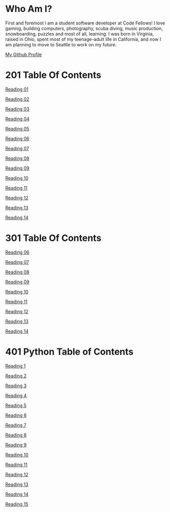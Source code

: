 # Who Am I?
First and foremost I am a student software developer at Code Fellows! I love gaming, building computers, photography, scuba diving, music production, snowboarding, puzzles and most of all, learning. I was born in Virginia, raised in Ohio, spent most of my teenage-adult life in California, and now I am planning to move to Seattle to work on my future.

[My Github Profile](https://github.com/LeeThomas13)



# 201 Table Of Contents

[Reading 01](https://leethomas13.github.io/reading-notes/Reading-Notes/reading-01)

[Reading 02](https://leethomas13.github.io/reading-notes/Reading-Notes/reading-02)

[Reading 03](https://leethomas13.github.io/reading-notes/Reading-Notes/reading-03)

[Reading 04](https://leethomas13.github.io/reading-notes/Reading-Notes/reading-04)

[Reading 05](https://leethomas13.github.io/reading-notes/Reading-Notes/reading-05)

[Reading 06](https://leethomas13.github.io/reading-notes/Reading-Notes/reading-06)

[Reading 07](https://leethomas13.github.io/reading-notes/Reading-Notes/reading-07)

[Reading 08](https://leethomas13.github.io/reading-notes/Reading-Notes/reading-08)

[Reading 09](https://leethomas13.github.io/reading-notes/Reading-Notes/reading-09)

[Reading 10](https://leethomas13.github.io/reading-notes/Reading-Notes/reading-10)

[Reading 11](https://leethomas13.github.io/reading-notes/Reading-Notes/reading-11)

[Reading 12](https://leethomas13.github.io/reading-notes/Reading-Notes/reading-12)

[Reading 13](https://leethomas13.github.io/reading-notes/Reading-Notes/reading-13)

[Reading 14](https://leethomas13.github.io/reading-notes/Reading-Notes/reading-14)

# 301 Table Of Contents

[Reading 06](https://leethomas13.github.io/reading-notes/301-Reading-Notes/reading-06)

[Reading 07](https://leethomas13.github.io/reading-notes/301-Reading-Notes/reading-07)

[Reading 08](https://leethomas13.github.io/reading-notes/301-Reading-Notes/reading-08)

[Reading 09](https://leethomas13.github.io/reading-notes/301-Reading-Notes/reading-09)

[Reading 10](https://leethomas13.github.io/reading-notes/301-Reading-Notes/reading-10)

[Reading 11](https://leethomas13.github.io/reading-notes/301-Reading-Notes/reading-11)

[Reading 12](https://leethomas13.github.io/reading-notes/301-Reading-Notes/reading-12)

[Reading 13](https://leethomas13.github.io/reading-notes/301-Reading-Notes/reading-13)

[Reading 14](https://leethomas13.github.io/reading-notes/301-Reading-Notes/reading-14)

# 401 Python Table of Contents

[Reading 1]((https://leethomas13.github.io/reading-notes/401-python-reading-notes/reading-01))

[Reading 2]((https://leethomas13.github.io/reading-notes/401-python-reading-notes/reading-02))

[Reading 3]((https://leethomas13.github.io/reading-notes/401-python-reading-notes/reading-03))

[Reading 4]((https://leethomas13.github.io/reading-notes/401-python-reading-notes/reading-04))

[Reading 5]((https://leethomas13.github.io/reading-notes/401-python-reading-notes/reading-05))

[Reading 6]((https://leethomas13.github.io/reading-notes/401-python-reading-notes/reading-06))

[Reading 7]((https://leethomas13.github.io/reading-notes/401-python-reading-notes/reading-07))

[Reading 8]((https://leethomas13.github.io/reading-notes/401-python-reading-notes/reading-08))

[Reading 9]((https://leethomas13.github.io/reading-notes/401-python-reading-notes/reading-09))

[Reading 10]((https://leethomas13.github.io/reading-notes/401-python-reading-notes/reading-10))

[Reading 11]((https://leethomas13.github.io/reading-notes/401-python-reading-notes/reading-11))

[Reading 12]((https://leethomas13.github.io/reading-notes/401-python-reading-notes/reading-12))

[Reading 13]((https://leethomas13.github.io/reading-notes/401-python-reading-notes/reading-13))

[Reading 14]((https://leethomas13.github.io/reading-notes/401-python-reading-notes/reading-14))

[Reading 15]((https://leethomas13.github.io/reading-notes/401-python-reading-notes/reading-15))